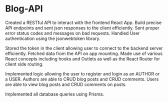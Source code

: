 # Blog-API

Created a RESTful API to interact with the frontend React App. Build precise API endpoints and sent json responses to the client efficiently. Sent proper error status codes and messages on bad requests.
Handled User authentication using the jsonwebtoken library.

Stored the token in the client allowing user to connect to the backend server efficiently. Fetched data from the API on app mounting. Made use of various React concepts including hooks and Outlets as well as the React Router for client side routing.


Implemented logic allowing the user to register and login as an AUTHOR or a USER. Authors are able to CRUD blog posts and CRUD comments. Users are able to view blog posts and CRUD comments on posts.

Implemented all database queries using Prisma.
